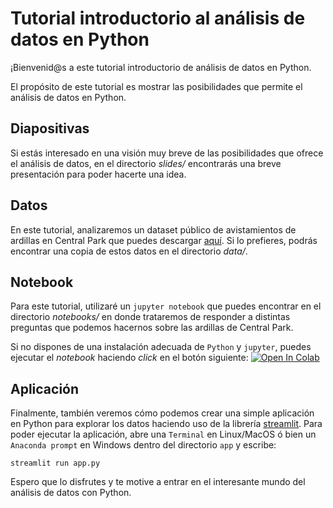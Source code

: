 # Tutorial introductorio al análisis de datos en Python

¡Bienvenid@s a este tutorial introductorio de análisis de datos en Python.

El propósito de este tutorial es mostrar las posibilidades que permite el análisis de datos en Python.

## Diapositivas

Si estás interesado en una visión muy breve de las posibilidades que ofrece el análisis de datos, en el directorio *slides/* 
encontrarás una breve presentación para poder hacerte una idea.

## Datos

En este tutorial, analizaremos un dataset público de avistamientos de ardillas en Central Park que puedes descargar [aquí](https://data.cityofnewyork.us/Environment/2018-Central-Park-Squirrel-Census-Squirrel-Data/vfnx-vebw). Si lo prefieres, podrás encontrar una copia de estos datos 
en el directorio *data/*.

## Notebook

Para este tutorial, utilizaré un `jupyter notebook` que puedes encontrar en el directorio *notebooks/* en donde trataremos de responder a distintas
preguntas que podemos hacernos sobre las ardillas de Central Park.

Si no dispones de una instalación adecuada de `Python` y `jupyter`, puedes ejecutar el *notebook* haciendo *click* en el botón siguiente: [![Open In Colab](https://colab.research.google.com/assets/colab-badge.svg)](https://colab.research.google.com/github.com/isg75/Workshop/blob/main/notebooks/notebook-ardillas.ipynb)

## Aplicación

Finalmente, también veremos cómo podemos crear una simple aplicación en Python para explorar los datos haciendo uso de la librería [streamlit](https://docs.streamlit.io/). 
Para poder ejecutar la aplicación, abre una `Terminal` en Linux/MacOS ó bien un `Anaconda prompt` en Windows dentro del directorio `app` y escribe:

```shell
streamlit run app.py
```

Espero que lo disfrutes y te motive a entrar en el interesante mundo del análisis de datos con Python.   
